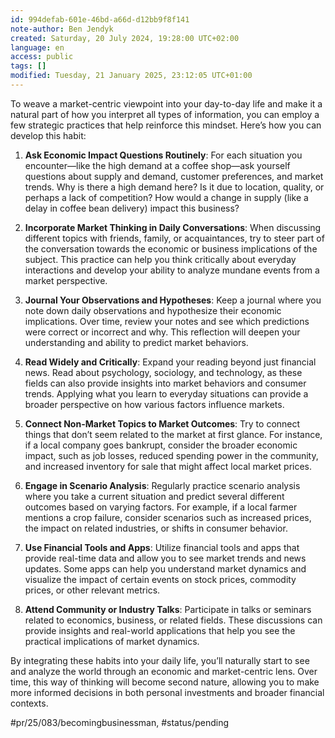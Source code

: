 ```yaml
---
id: 994defab-601e-46bd-a66d-d12bb9f8f141
note-author: Ben Jendyk
created: Saturday, 20 July 2024, 19:28:00 UTC+02:00
language: en
access: public
tags: []
modified: Tuesday, 21 January 2025, 23:12:05 UTC+01:00
---
```


To weave a market-centric viewpoint into your day-to-day life and make it a natural part of how you interpret all types of information, you can employ a few strategic practices that help reinforce this mindset. Here’s how you can develop this habit:

1. **Ask Economic Impact Questions Routinely**: For each situation you encounter—like the high demand at a coffee shop—ask yourself questions about supply and demand, customer preferences, and market trends. Why is there a high demand here? Is it due to location, quality, or perhaps a lack of competition? How would a change in supply (like a delay in coffee bean delivery) impact this business?

2. **Incorporate Market Thinking in Daily Conversations**: When discussing different topics with friends, family, or acquaintances, try to steer part of the conversation towards the economic or business implications of the subject. This practice can help you think critically about everyday interactions and develop your ability to analyze mundane events from a market perspective.

3. **Journal Your Observations and Hypotheses**: Keep a journal where you note down daily observations and hypothesize their economic implications. Over time, review your notes and see which predictions were correct or incorrect and why. This reflection will deepen your understanding and ability to predict market behaviors.

4. **Read Widely and Critically**: Expand your reading beyond just financial news. Read about psychology, sociology, and technology, as these fields can also provide insights into market behaviors and consumer trends. Applying what you learn to everyday situations can provide a broader perspective on how various factors influence markets.

5. **Connect Non-Market Topics to Market Outcomes**: Try to connect things that don’t seem related to the market at first glance. For instance, if a local company goes bankrupt, consider the broader economic impact, such as job losses, reduced spending power in the community, and increased inventory for sale that might affect local market prices.

6. **Engage in Scenario Analysis**: Regularly practice scenario analysis where you take a current situation and predict several different outcomes based on varying factors. For example, if a local farmer mentions a crop failure, consider scenarios such as increased prices, the impact on related industries, or shifts in consumer behavior.

7. **Use Financial Tools and Apps**: Utilize financial tools and apps that provide real-time data and allow you to see market trends and news updates. Some apps can help you understand market dynamics and visualize the impact of certain events on stock prices, commodity prices, or other relevant metrics.

8. **Attend Community or Industry Talks**: Participate in talks or seminars related to economics, business, or related fields. These discussions can provide insights and real-world applications that help you see the practical implications of market dynamics.

By integrating these habits into your daily life, you’ll naturally start to see and analyze the world through an economic and market-centric lens. Over time, this way of thinking will become second nature, allowing you to make more informed decisions in both personal investments and broader financial contexts.


#pr/25/083/becomingbusinessman, #status/pending